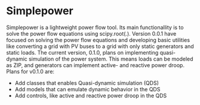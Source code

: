 # Simplepower
Simplepower is a lightweight power flow tool. Its main functionallity is to solve the power flow equations using scipy.root(.). Version 0.0.1 have focused on solving the power flow equations and developing basic utilities like converting a grid with PV buses to a grid with only static generators and static loads. The current version, 0.1.0, plans on implementing quasi-dynamic simulation of the power system. This means loads can be modeled as ZIP, and generators can implement active- and reactive power droop. Plans for v0.1.0 are: 
- Add classes that enables Quasi-dynamic simulation (QDS)
- Add models that can emulate dynamic behavior in the QDS 
- Add controls, like active and reactive power droop in the QDS  